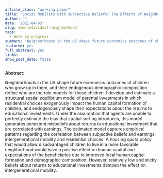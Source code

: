 ```yaml
---
article_class: "working paper"
title: "Social Mobility with Subjective Beliefs: The Effects of Neighborhoods on Investment Choices"
author: ""
date: '2021-04-03'
slug: smm-individual-neighborhood
tags:
  - Work in progress
summary: 'Neighborhoods in the US shape future economics outcomes of children who grow up in them, and their endogenous demographic composition define who are the role models for those children. I develop and estimate a structural spatial equilibrium model of parental investments in which residential choices exogenously impact the human capital formation of children, and endogenously shape their expectations about the returns to educational investments.'
featured: yes
full_abstract: yes
links:
show_post_date: false
---
```


**Abstract**:

Neighborhoods in the US shape future economics outcomes of children who grow up in them, and their endogenous demographic composition define who are the role models for those children. I develop and estimate a structural spatial equilibrium model of parental investments in which residential choices exogenously impact the human capital formation of children, and endogenously shape their expectations about the returns to educational investments. Under the assumption that agents are unable to perfectly estimate the bias that spatial sorting introduces, this model generates persistent misbeliefs about returns to educational investment that are correlated with earnings. The estimated model captures empirical patterns regarding the correlation between subjective beliefs and earnings, intergenerational mobility and residential choices. A housing quota policy that would allow disadvantaged children to live in a more favorable neighborhood would have a positive effect on human capital and expectations of the beneficiaries due to improved local human capital formation and demographic composition. However, relatively low and sticky beliefs about returns to educational investments dampen the effect on intergenerational mobility.